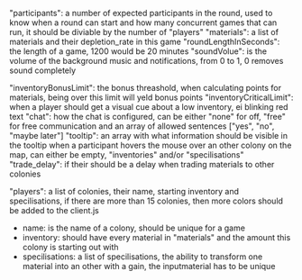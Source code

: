 "participants": a number of expected participants in the round, used to know when a round can start and how many concurrent games that can run, it should be diviable by the number of "players"
"materials": a list of materials and their depletion_rate in this game
"roundLengthInSeconds": the length of a game, 1200 would be 20 minutes
"soundVolue": is the volume of the background music and notifications, from 0 to 1, 0 removes sound completely

"inventoryBonusLimit": the bonus threashold, when calculating points for materials, being over this limit will yeld bonus points
"inventoryCriticalLimit": when a player should get a visual cue about a low inventory, ei blinking red text
"chat": how the chat is configured, can be either "none" for off, "free" for free communication and an array of allowed sentences ["yes", "no", "maybe later"]
"tooltip": an array with what information should be visible in the tooltip when a participant hovers the mouse over an other colony on the map, can either be empty, "inventories" and/or "specilisations"
"trade_delay": if their should be a delay when trading materials to other colonies

"players": a list of colonies, their name, starting inventory and specilisations, if there are more than 15 colonies, then more colors should be added to the client.js
 - name: is the name of a colony, should be unique for a game
 - inventory: should have every material in "materials" and the amount this colony is starting out with
 - specilisations: a list of specilisations, the ability to transform one material into an other with a gain, the inputmaterial has to be unique
